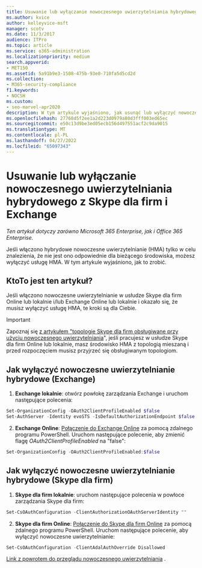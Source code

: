 ```yaml
---
title: Usuwanie lub wyłączanie nowoczesnego uwierzytelniania hybrydowego z Skype dla firm i Exchange
ms.author: kvice
author: kelleyvice-msft
manager: scotv
ms.date: 11/3/2017
audience: ITPro
ms.topic: article
ms.service: o365-administration
ms.localizationpriority: medium
search.appverid:
- MET150
ms.assetid: 5a91b9e3-1508-475b-93e0-710fa5d5cd2d
ms.collection:
- M365-security-compliance
f1.keywords:
- NOCSH
ms.custom:
- seo-marvel-apr2020
description: W tym artykule wyjaśniono, jak usunąć lub wyłączyć nowoczesne uwierzytelnianie hybrydowe z Skype dla firm i Exchange.
ms.openlocfilehash: 27768d5f2ee1a2d223d0979a80d3fff003ed65ec
ms.sourcegitcommit: e50c13d9be3ed05ecb156d497551acf2c9da9015
ms.translationtype: MT
ms.contentlocale: pl-PL
ms.lasthandoff: 04/27/2022
ms.locfileid: "65097343"
---
```

# <a name="removing-or-disabling-hybrid-modern-authentication-from-skype-for-business-and-exchange"></a>Usuwanie lub wyłączanie nowoczesnego uwierzytelniania hybrydowego z Skype dla firm i Exchange

*Ten artykuł dotyczy zarówno Microsoft 365 Enterprise, jak i Office 365 Enterprise.*

Jeśli włączono hybrydowe nowoczesne uwierzytelnianie (HMA) tylko w celu znalezienia, że nie jest ono odpowiednie dla bieżącego środowiska, możesz wyłączyć usługę HMA. W tym artykule wyjaśniono, jak to zrobić.
  
## <a name="who-is-this-article-for"></a>KtoTo jest ten artykuł?

Jeśli włączono nowoczesne uwierzytelnianie w usłudze Skype dla firm Online lub lokalnie i/lub Exchange Online lub lokalnie i okazało się, że musisz wyłączyć usługę HMA, te kroki są dla Ciebie.

> [!IMPORTANT]
> Zapoznaj się [z artykułem "topologie Skype dla firm obsługiwane przy użyciu nowoczesnego uwierzytelniania](/skypeforbusiness/plan-your-deployment/modern-authentication/topologies-supported)", jeśli pracujesz w usłudze Skype dla firm Online lub lokalnie, masz środowisko HMA z topologią mieszaną i przed rozpoczęciem musisz przyjrzeć się obsługiwanym topologiom.
  
## <a name="how-to-disable-hybrid-modern-authentication-exchange"></a>Jak wyłączyć nowoczesne uwierzytelnianie hybrydowe (Exchange)

1. **Exchange lokalnie**: otwórz powłokę zarządzania Exchange i uruchom następujące polecenia: 

```powershell
Set-OrganizationConfig -OAuth2ClientProfileEnabled $false
Set-AuthServer -Identity evoSTS -IsDefaultAuthorizationEndpoint $false
```

2. **Exchange Online**: [Połączenie do Exchange Online](/powershell/exchange/connect-to-exchange-online-powershell) za pomocą zdalnego programu PowerShell. Uruchom następujące polecenie, aby zmienić flagę  *OAuth2ClientProfileEnabled*  na "false":

```powershell    
Set-OrganizationConfig -OAuth2ClientProfileEnabled:$false
```
    
## <a name="how-to-disable-hybrid-modern-authentication-skype-for-business"></a>Jak wyłączyć nowoczesne uwierzytelnianie hybrydowe (Skype dla firm)

1. **Skype dla firm lokalnie**: uruchom następujące polecenia w powłoce zarządzania Skype dla firm:

```powershell
Set-CsOAuthConfiguration -ClientAuthorizationOAuthServerIdentity ""
```

2. **Skype dla firm Online**: [Połączenie do Skype dla firm Online](manage-skype-for-business-online-with-microsoft-365-powershell.md) za pomocą zdalnego programu PowerShell. Uruchom następujące polecenie, aby wyłączyć nowoczesne uwierzytelnianie:

```powershell    
Set-CsOAuthConfiguration -ClientAdalAuthOverride Disallowed
```

[Link z powrotem do przeglądu nowoczesnego uwierzytelniania](hybrid-modern-auth-overview.md) . 
